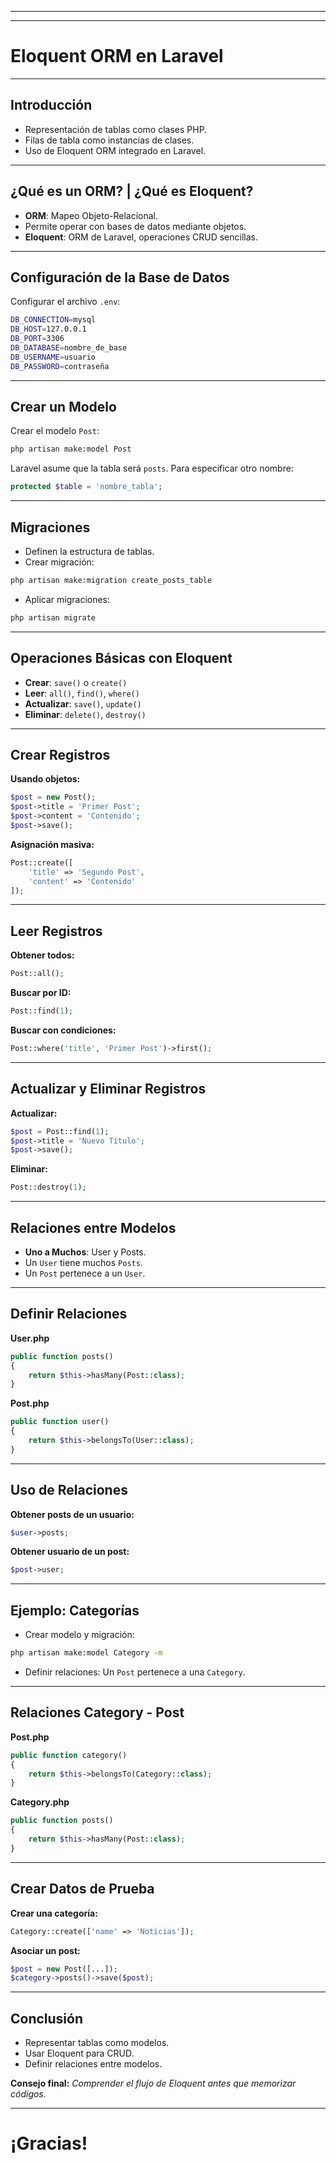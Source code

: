 
---

---

# Eloquent ORM en Laravel

---

## Introducción

- Representación de tablas como clases PHP.
- Filas de tabla como instancias de clases.
- Uso de Eloquent ORM integrado en Laravel.

---

## ¿Qué es un ORM? | ¿Qué es Eloquent?

- **ORM**: Mapeo Objeto-Relacional.
- Permite operar con bases de datos mediante objetos.
- **Eloquent**: ORM de Laravel, operaciones CRUD sencillas.

---

## Configuración de la Base de Datos

Configurar el archivo `.env`:

```bash
DB_CONNECTION=mysql
DB_HOST=127.0.0.1
DB_PORT=3306
DB_DATABASE=nombre_de_base
DB_USERNAME=usuario
DB_PASSWORD=contraseña
```

---

## Crear un Modelo

Crear el modelo `Post`:

```bash
php artisan make:model Post
```

Laravel asume que la tabla será `posts`. Para especificar otro nombre:

```php
protected $table = 'nombre_tabla';
```

---

## Migraciones

- Definen la estructura de tablas.
- Crear migración:

```bash
php artisan make:migration create_posts_table
```

- Aplicar migraciones:

```bash
php artisan migrate
```

---

## Operaciones Básicas con Eloquent

- **Crear**: `save()` o `create()`
- **Leer**: `all()`, `find()`, `where()`
- **Actualizar**: `save()`, `update()`
- **Eliminar**: `delete()`, `destroy()`

---

## Crear Registros

**Usando objetos:**

```php
$post = new Post();
$post->title = 'Primer Post';
$post->content = 'Contenido';
$post->save();
```

**Asignación masiva:**

```php
Post::create([
    'title' => 'Segundo Post',
    'content' => 'Contenido'
]);
```

---

## Leer Registros

**Obtener todos:**

```php
Post::all();
```

**Buscar por ID:**

```php
Post::find(1);
```

**Buscar con condiciones:**

```php
Post::where('title', 'Primer Post')->first();
```

---

## Actualizar y Eliminar Registros

**Actualizar:**

```php
$post = Post::find(1);
$post->title = 'Nuevo Título';
$post->save();
```

**Eliminar:**

```php
Post::destroy(1);
```

---

## Relaciones entre Modelos

- **Uno a Muchos**: User y Posts.
- Un `User` tiene muchos `Posts`.
- Un `Post` pertenece a un `User`.

---

## Definir Relaciones

**User.php**

```php
public function posts()
{
    return $this->hasMany(Post::class);
}
```

**Post.php**

```php
public function user()
{
    return $this->belongsTo(User::class);
}
```

---

## Uso de Relaciones

**Obtener posts de un usuario:**

```php
$user->posts;
```

**Obtener usuario de un post:**

```php
$post->user;
```

---

## Ejemplo: Categorías

- Crear modelo y migración:

```bash
php artisan make:model Category -m
```

- Definir relaciones: Un `Post` pertenece a una `Category`.

---

## Relaciones Category - Post

**Post.php**

```php
public function category()
{
    return $this->belongsTo(Category::class);
}
```

**Category.php**

```php
public function posts()
{
    return $this->hasMany(Post::class);
}
```

---

## Crear Datos de Prueba

**Crear una categoría:**

```php
Category::create(['name' => 'Noticias']);
```

**Asociar un post:**

```php
$post = new Post([...]);
$category->posts()->save($post);
```

---

## Conclusión

- Representar tablas como modelos.
- Usar Eloquent para CRUD.
- Definir relaciones entre modelos.

**Consejo final:** *Comprender el flujo de Eloquent antes que memorizar códigos.*

---

# ¡Gracias!
